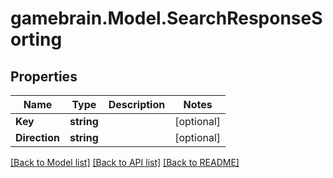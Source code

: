 # gamebrain.Model.SearchResponseSorting

## Properties

Name | Type | Description | Notes
------------ | ------------- | ------------- | -------------
**Key** | **string** |  | [optional] 
**Direction** | **string** |  | [optional] 

[[Back to Model list]](../README.md#documentation-for-models) [[Back to API list]](../README.md#documentation-for-api-endpoints) [[Back to README]](../README.md)


